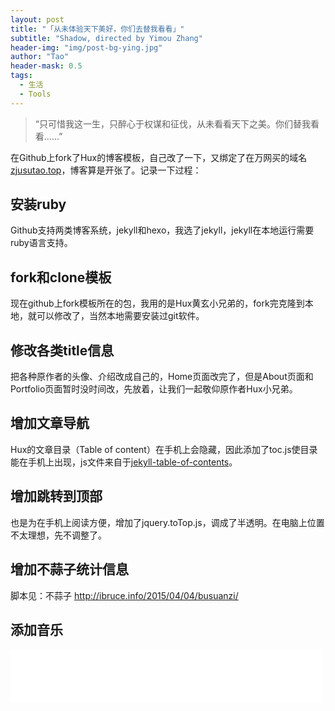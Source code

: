 ```yaml
---
layout: post
title: "「从未体验天下美好，你们去替我看看」"
subtitle: "Shadow, directed by Yimou Zhang"
header-img: "img/post-bg-ying.jpg"
author: "Tao"
header-mask: 0.5
tags:
  - 生活
  - Tools
---
```


> “只可惜我这一生，只醉心于权谋和征伐，从未看看天下之美。你们替我看看……”

在Github上fork了Hux的博客模板，自己改了一下，又绑定了在万网买的域名[zjusutao.top](http://zjusutao.top/)，博客算是开张了。记录一下过程：

## 安装ruby

Github支持两类博客系统，jekyll和hexo，我选了jekyll，jekyll在本地运行需要ruby语言支持。

## fork和clone模板

现在github上fork模板所在的包，我用的是Hux黄玄小兄弟的，fork完克隆到本地，就可以修改了，当然本地需要安装过git软件。

## 修改各类title信息

把各种原作者的头像、介绍改成自己的，Home页面改完了，但是About页面和Portfolio页面暂时没时间改，先放着，让我们一起敬仰原作者Hux小兄弟。

## 增加文章导航

Hux的文章目录（Table of content）在手机上会隐藏，因此添加了toc.js使目录能在手机上出现，js文件来自于[jekyll-table-of-contents](https://github.com/ghiculescu/jekyll-table-of-contents)。

## 增加跳转到顶部

也是为在手机上阅读方便，增加了jquery.toTop.js，调成了半透明。在电脑上位置不太理想，先不调整了。

## 增加不蒜子统计信息

脚本见：不蒜子  <http://ibruce.info/2015/04/04/busuanzi/> 

## 添加音乐

<iframe frameborder="no" border="0" marginwidth="0" marginheight="0" width="500" height="86" src="//music.163.com/outchain/player?type=2&id=1312166633&auto=0&height=66"></iframe>
